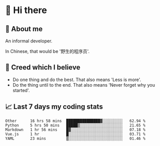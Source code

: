 # 👋 Hi there

## :speech_balloon: About me

An informal developer.

In Chinese, that would be '野生的程序员'.

## :see_no_evil: Creed which I believe

- Do one thing and do the best. That also means 'Less is more'.
- Do the thing until to the end. That also means 'Never forget why you started'.

## :chart_with_upwards_trend: Last 7 days my coding stats

<!--START_SECTION:waka-->
```text
Other      16 hrs 58 mins  ███████████████▓░░░░░░░░░   62.94 % 
Python     5 hrs 50 mins   █████▒░░░░░░░░░░░░░░░░░░░   21.65 % 
Markdown   1 hr 56 mins    █▓░░░░░░░░░░░░░░░░░░░░░░░   07.18 % 
Vue.js     1 hr            █░░░░░░░░░░░░░░░░░░░░░░░░   03.71 % 
YAML       23 mins         ▒░░░░░░░░░░░░░░░░░░░░░░░░   01.46 % 
```
<!--END_SECTION:waka-->
